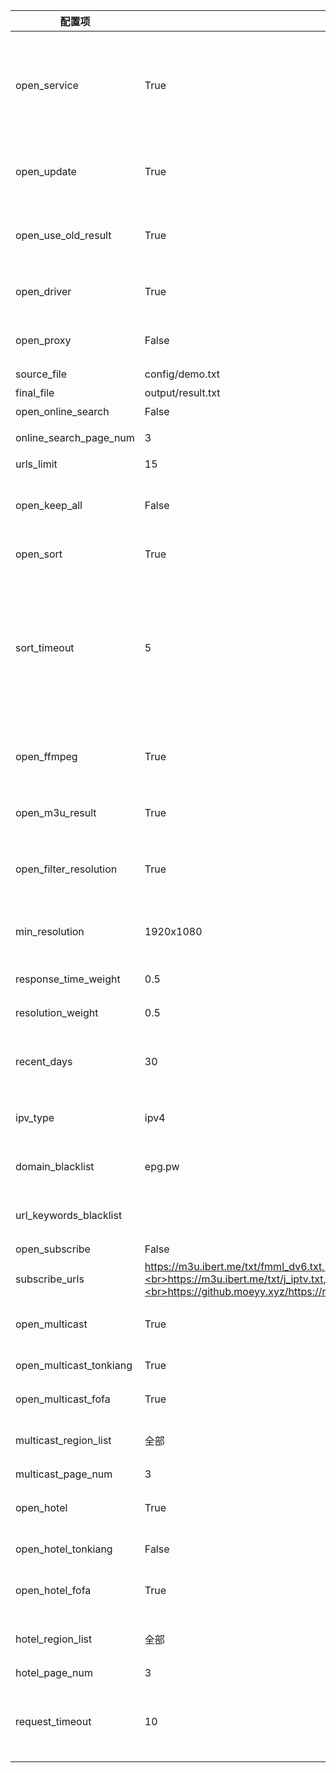 | 配置项                  | 默认值                                                                                                                                                                                                          | 描述                                                                                                                                                                            |
| ----------------------- | --------------------------------------------------------------------------------------------------------------------------------------------------------------------------------------------------------------- | ------------------------------------------------------------------------------------------------------------------------------------------------------------------------------- |
| open_service            | True                                                                                                                                                                                                            | 开启页面服务，用于控制是否启动结果页面服务；如果使用青龙等平台部署，有专门设定的定时任务，需要更新完成后停止运行，可以关闭该功能                                                |
| open_update             | True                                                                                                                                                                                                            | 开启更新，用于控制是否更新接口，若关闭则所有工作模式（获取接口和测速）均停止                                                                                                    |
| open_use_old_result     | True                                                                                                                                                                                                            | 开启使用历史更新结果（包含模板与结果文件的接口），合并至本次更新中                                                                                                              |
| open_driver             | True                                                                                                                                                                                                            | 开启浏览器运行，若更新无数据可开启此模式，较消耗性能                                                                                                                            |
| open_proxy              | False                                                                                                                                                                                                           | 开启代理，自动获取免费可用代理，若更新无数据可开启此模式                                                                                                                        |
| source_file             | config/demo.txt                                                                                                                                                                                                 | 模板文件路径                                                                                                                                                                    |
| final_file              | output/result.txt                                                                                                                                                                                               | 生成结果文件路径                                                                                                                                                                |
| open_online_search      | False                                                                                                                                                                                                           | 开启线上检索源功能                                                                                                                                                              |
| online_search_page_num  | 3                                                                                                                                                                                                               | 在线检索频道获取分页数量                                                                                                                                                        |
| urls_limit              | 15                                                                                                                                                                                                              | 单个频道接口数量                                                                                                                                                                |
| open_keep_all           | False                                                                                                                                                                                                           | 保留所有检索结果，会保留非模板频道名称的结果，推荐手动维护时开启                                                                                                                |
| open_sort               | True                                                                                                                                                                                                            | 开启排序功能（响应速度、日期、分辨率）                                                                                                                                          |
| sort_timeout            | 5                                                                                                                                                                                                               | 单个接口测速超时时长，单位秒(s)；数值越大测速所属时间越长，能提高获取接口数量，但质量会有所下降；数值越小测速所需时间越短，能获取低延时的接口，质量较好；调整此值能优化更新时间 |
| open_ffmpeg             | True                                                                                                                                                                                                            | 开启使用 FFmpeg 进行测速，获取更准确的速度与分辨率信息，需要提前手动安装                                                                                                        |
| open_m3u_result         | True                                                                                                                                                                                                            | 开启转换生成 m3u 文件类型结果链接，支持显示频道图标                                                                                                                             |
| open_filter_resolution  | True                                                                                                                                                                                                            | 开启分辨率过滤，低于最小分辨率（min_resolution）的接口将会被过滤                                                                                                                |
| min_resolution          | 1920x1080                                                                                                                                                                                                       | 接口最小分辨率，需要开启 open_filter_resolution 才能生效                                                                                                                        |
| response_time_weight    | 0.5                                                                                                                                                                                                             | 响应时间权重值（所有权重值总和应为 1）                                                                                                                                          |
| resolution_weight       | 0.5                                                                                                                                                                                                             | 分辨率权重值 （所有权重值总和应为 1）                                                                                                                                           |
| recent_days             | 30                                                                                                                                                                                                              | 获取最近时间范围内更新的接口（单位天），适当减小可避免出现匹配问题                                                                                                              |
| ipv_type                | ipv4                                                                                                                                                                                                            | 生成结果中接口的类型，可选值：ipv4、ipv6、全部                                                                                                                                  |
| domain_blacklist        | epg.pw                                                                                                                                                                                                          | 接口域名黑名单，用于过滤低质量含广告类域名的接口                                                                                                                                |
| url_keywords_blacklist  |                                                                                                                                                                                                                 | 接口关键字黑名单，用于过滤含特定字符的接口                                                                                                                                      |
| open_subscribe          | False                                                                                                                                                                                                           | 开启订阅源功能                                                                                                                                                                  |
| subscribe_urls          | https://m3u.ibert.me/txt/fmml_dv6.txt,<br>https://m3u.ibert.me/txt/o_cn.txt,<br>https://m3u.ibert.me/txt/j_iptv.txt,<br>https://github.moeyy.xyz/https://raw.githubusercontent.com/PizazzGY/TVBox/main/live.txt | 订阅源列表                                                                                                                                                                      |
| open_multicast          | True                                                                                                                                                                                                            | 开启组播源功能，关闭后所有组播源工作模式都将关闭                                                                                                                                |
| open_multicast_tonkiang | True                                                                                                                                                                                                            | 开启 Tonkiang 组播源工作模式                                                                                                                                                    |
| open_multicast_fofa     | True                                                                                                                                                                                                            | 开启 FOFA 组播源工作模式                                                                                                                                                        |
| multicast_region_list   | 全部                                                                                                                                                                                                            | 组播源地区列表，[更多地区](../updates/multicast/multicast_map.json)，"全部"表示所有地区                                                                                         |
| multicast_page_num      | 3                                                                                                                                                                                                               | 组播地区获取分页数量                                                                                                                                                            |
| open_hotel              | True                                                                                                                                                                                                            | 开启酒店源功能，关闭后所有酒店源工作模式都将关闭                                                                                                                                |
| open_hotel_tonkiang     | False                                                                                                                                                                                                           | 开启 Tonkiang 酒店源工作模式                                                                                                                                                    |
| open_hotel_fofa         | True                                                                                                                                                                                                            | 开启 FOFA、ZoomEye 酒店源工作模式                                                                                                                                               |
| hotel_region_list       | 全部                                                                                                                                                                                                            | 酒店源地区列表，[更多地区](../updates/fofa/fofa_map.py)，"全部"表示所有地区                                                                                                     |
| hotel_page_num          | 3                                                                                                                                                                                                               | 酒店地区获取分页数量                                                                                                                                                            |
| request_timeout         | 10                                                                                                                                                                                                              | 查询请求超时时长，单位秒(s)，用于控制查询接口文本链接的超时时长以及重试时长，调整此值能优化更新时间                                                                             |
